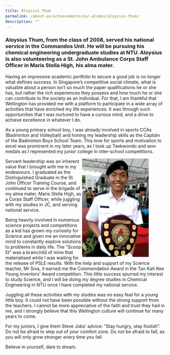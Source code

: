 ```yaml
---
title: Aloysius Thum
permalink: /about-us/achievements/our-alumni/aloysius-thum/
description: ""
---
```

### Aloysius Thum, from the class of 2008, served his national service in the Commandos Unit. He will be pursuing his chemical engineering undergraduate studies at NTU. Aloysius is also volunteering as a St. John Ambulance Corps Staff Officer in Maris Stella High, his alma mater.

Having an impressive academic portfolio to secure a good job is no longer what defines success. In Singapore’s competitive social climate, what is valuable about a person isn’t so much the paper qualifications he or she has, but rather the rich experiences they possess and how much he or she can contribute to the society as an individual. For that, I am thankful that Wellington has provided me with a platform to participate in a wide array of activities that have enriched my life experiences. It was through such opportunities that I was nurtured to have a curious mind, and a drive to achieve excellence in whatever I do. 

As a young primary school boy, I was already involved in sports CCAs (Badminton and Volleyball) and honing my leadership skills as the Captain of the Badminton Boys School Team. This love for sports and motivation to excel was prominent in my later years, as I took up Taekwondo and won medals as I represented my junior college in inter-school competitions. 

<div>  
<div style="float: right">  
<img src="/images/alumni03.png" 
     style="width:80%">
</div>  
<div></div>  
</div> Servant leadership was an inherent value that I brought with me in my endeavours. I graduated as the Distinguished Graduate in the St. John Officer Training Course, and continued to serve in the brigade of my alma mater, Maris Stella High, as a Corps Staff Officer, while juggling with my studies in JC, and serving national service.

Being heavily involved in numerous science projects and competitions as a kid has grown my curiosity for Science and given me an innovative mind to constantly explore solutions to problems in daily life. The “Scoop Et” was a brainchild of mine that materialised while I was waiting for the release of PSLE results. With the help and support of my Science teacher, Mr Siva, it earned me the Commendation Award in the Tan Kah Kee Young Inventors’ Award competition. This little success spurred my interest to study Science, and I will be doing my degree studies in Chemical Engineering in NTU once I have completed my national service.

Juggling all these activities with my studies was no easy feat for a young little boy. It could not have been possible without the strong support from the teachers. I cannot be more appreciative of the faith and trust they had in me, and I strongly believe that this Wellington culture will continue for many years to come.

For my juniors, I give them Steve Jobs’ advice: “Stay hungry, stay foolish”. Do not be afraid to step out of your comfort zone. Do not be afraid to fall, as you will only grow stronger every time you fall. 

Believe in yourself, dare to dream.